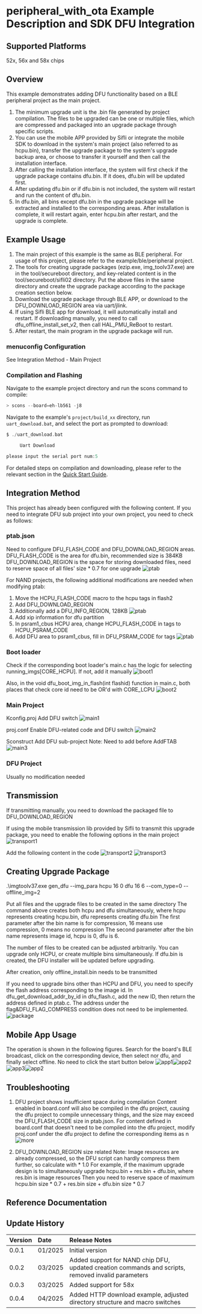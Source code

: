 # peripheral_with_ota Example Description and SDK DFU Integration

## Supported Platforms
52x, 56x and 58x chips

## Overview
<!-- Example introduction -->
This example demonstrates adding DFU functionality based on a BLE peripheral project as the main project.
1. The minimum upgrade unit is the .bin file generated by project compilation. The files to be upgraded can be one or multiple files, which are compressed and packaged into an upgrade package through specific scripts.
2. You can use the mobile APP provided by Sifli or integrate the mobile SDK to download in the system's main project (also referred to as hcpu.bin), transfer the upgrade package to the system's upgrade backup area, or choose to transfer it yourself and then call the installation interface.
3. After calling the installation interface, the system will first check if the upgrade package contains dfu.bin. If it does, dfu.bin will be updated first.
4. After updating dfu.bin or if dfu.bin is not included, the system will restart and run the content of dfu.bin.
5. In dfu.bin, all bins except dfu.bin in the upgrade package will be extracted and installed to the corresponding areas. After installation is complete, it will restart again, enter hcpu.bin after restart, and the upgrade is complete.

## Example Usage
1. The main project of this example is the same as BLE peripheral. For usage of this project, please refer to the example/ble/peripheral project.
2. The tools for creating upgrade packages (ezip.exe, img_toolv37.exe) are in the tool/secureboot directory, and key-related content is in the tool/secureboot/sifli02 directory. Put the above files in the same directory and create the upgrade package according to the package creation section below.
3. Download the upgrade package through BLE APP, or download to the DFU_DOWNLOAD_REGION area via uart/jlink.
4. If using Sifli BLE app for download, it will automatically install and restart. If downloading manually, you need to call dfu_offline_install_set_v2, then call HAL_PMU_ReBoot to restart.
5. After restart, the main program in the upgrade package will run.

### menuconfig Configuration
See Integration Method - Main Project

### Compilation and Flashing
Navigate to the example project directory and run the scons command to compile:
```c
> scons --board=eh-lb561 -j8
```
Navigate to the example's `project/build_xx` directory, run `uart_download.bat`, and select the port as prompted to download:
```c
$ ./uart_download.bat

     Uart Download

please input the serial port num:5
```
For detailed steps on compilation and downloading, please refer to the relevant section in the [Quick Start Guide](/quickstart/get-started.md).

## Integration Method
This project has already been configured with the following content. If you need to integrate DFU sub project into your own project, you need to check as follows:

### ptab.json
Need to configure DFU_FLASH_CODE and DFU_DOWNLOAD_REGION areas.
DFU_FLASH_CODE is the area for dfu.bin, recommended size is 384KB
DFU_DOWNLOAD_REGION is the space for storing downloaded files, need to reserve space of all files' size * 0.7 for one upgrade
![ptab](./assets/ptab_561.png)

For NAND projects, the following additional modifications are needed when modifying ptab:
1. Move the HCPU_FLASH_CODE macro to the hcpu tags in flash2
2. Add DFU_DOWNLOAD_REGION
3. Additionally add a DFU_INFO_REGION, 128KB
![ptab](./assets/ptab_525.png)
4. Add xip information for dfu partition
5. In psram1_cbus HCPU area, change HCPU_FLASH_CODE in tags to HCPU_PSRAM_CODE
6. Add DFU area to psram1_cbus, fill in DFU_PSRAM_CODE for tags
![ptab](./assets/ptab_525_2.png)

### Boot loader
Check if the corresponding boot loader's main.c has the logic for selecting running_imgs[CORE_HCPU]. If not, add it manually
![boot1](./assets/bootloader1.png)

Also, in the void dfu_boot_img_in_flash(int flashid) function in main.c, both places that check core id need to be OR'd with CORE_LCPU
![boot2](./assets/bootloader2.png)

### Main Project
Kconfig.proj
Add DFU switch
![main1](./assets/mainproject1.png)

proj.conf
Enable DFU-related code and DFU switch
![main2](./assets/mainproject2.png)

Sconstruct
Add DFU sub-project
Note: Need to add before AddFTAB
![main3](./assets/mainproject3.png)

### DFU Project
Usually no modification needed

## Transmission
If transmitting manually, you need to download the packaged file to DFU_DOWNLOAD_REGION

If using the mobile transmission lib provided by Sifli to transmit this upgrade package, you need to enable the following options in the main project
![transport1](./assets/serialtransport1.png)

Add the following content in the code
![transport2](./assets/serialtransport2.png)
![transport3](./assets/serialtransport3.png)

## Creating Upgrade Package
.\imgtoolv37.exe gen_dfu --img_para hcpu 16 0 dfu 16 6 --com_type=0 --offline_img=2

Put all files and the upgrade files to be created in the same directory
The command above creates both hcpu and dfu simultaneously, where hcpu represents creating hcpu.bin, dfu represents creating dfu.bin
The first parameter after the bin name is for compression, 16 means use compression, 0 means no compression
The second parameter after the bin name represents image id, hcpu is 0, dfu is 6.

The number of files to be created can be adjusted arbitrarily. You can upgrade only HCPU, or create multiple bins simultaneously. If dfu.bin is created, the DFU installer will be updated before upgrading.

After creation, only offline_install.bin needs to be transmitted

If you need to upgrade bins other than HCPU and DFU, you need to specify the flash address corresponding to the image id. In dfu_get_download_addr_by_id in dfu_flash.c, add the new ID, then return the address defined in ptab.c. The address under the flag&DFU_FLAG_COMPRESS condition does not need to be implemented.
![package](./assets/package.png)

## Mobile App Usage
The operation is shown in the following figures. Search for the board's BLE broadcast, click on the corresponding device, then select nor dfu, and finally select offline. No need to click the start button below
![app1](./assets/app.jpg)![app2](./assets/app2.jpg)
![app3](./assets/app3.jpg)![app2](./assets/app4.jpg)

## Troubleshooting
1. DFU project shows insufficient space during compilation
Content enabled in board.conf will also be compiled in the dfu project, causing the dfu project to compile unnecessary things, and the size may exceed the DFU_FLASH_CODE size in ptab.json.
For content defined in board.conf that doesn't need to be compiled into the dfu project, modify proj.conf under the dfu project to define the corresponding items as n
![more](./assets/more.png)

2. DFU_DOWNLOAD_REGION size related
Note: Image resources are already compressed, so the DFU script can hardly compress them further, so calculate with * 1.0
For example, if the maximum upgrade design is to simultaneously upgrade hcpu.bin + res.bin + dfu.bin, where res.bin is image resources
Then you need to reserve space of maximum hcpu.bin size * 0.7 + res.bin size + dfu.bin size * 0.7

## Reference Documentation
<!-- For rt_device examples, the RT-Thread official documentation provides detailed explanations. You can add web links here, for example, refer to RT-Thread's [RTC Documentation](https://www.rt-thread.org/document/site/#/rt-thread-version/rt-thread-standard/programming-manual/device/rtc/rtc) -->

## Update History
|Version |Date   |Release Notes |
|:---|:---|:---|
|0.0.1 |01/2025 |Initial version|
|0.0.2 |03/2025 |Added support for NAND chip DFU, updated creation commands and scripts, removed invalid parameters|
|0.0.3 |03/2025 |Added support for 58x |
|0.0.4 |04/2025 |Added HTTP download example, adjusted directory structure and macro switches |